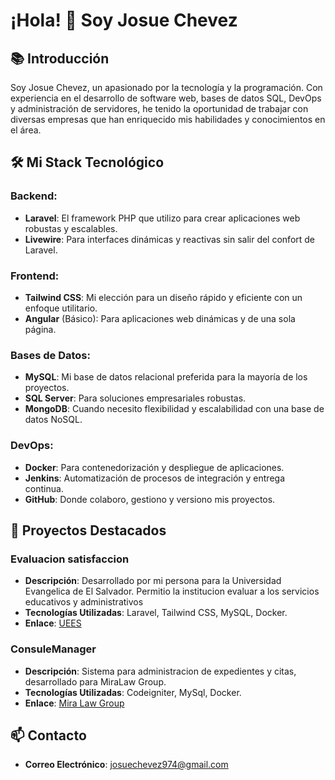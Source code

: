 # ¡Hola! 👋 Soy Josue Chevez

## 📚 Introducción

Soy Josue Chevez, un apasionado por la tecnología y la programación. Con experiencia en el desarrollo de software web, bases de datos SQL, DevOps y administración de servidores, he tenido la oportunidad de trabajar con diversas empresas que han enriquecido mis habilidades y conocimientos en el área.

## 🛠️ Mi Stack Tecnológico

### Backend:
- **Laravel**: El framework PHP que utilizo para crear aplicaciones web robustas y escalables.
- **Livewire**: Para interfaces dinámicas y reactivas sin salir del confort de Laravel.

### Frontend:
- **Tailwind CSS**: Mi elección para un diseño rápido y eficiente con un enfoque utilitario.
- **Angular** (Básico): Para aplicaciones web dinámicas y de una sola página.

### Bases de Datos:
- **MySQL**: Mi base de datos relacional preferida para la mayoría de los proyectos.
- **SQL Server**: Para soluciones empresariales robustas.
- **MongoDB**: Cuando necesito flexibilidad y escalabilidad con una base de datos NoSQL.

### DevOps:
- **Docker**: Para contenedorización y despliegue de aplicaciones.
- **Jenkins**: Automatización de procesos de integración y entrega continua.
- **GitHub**: Donde colaboro, gestiono y versiono mis proyectos.

## 🌟 Proyectos Destacados

### Evaluacion satisfaccion
- **Descripción**: Desarrollado por mi persona para la Universidad Evangelica de El Salvador. Permitio la institucion evaluar a los servicios educativos y administrativos
- **Tecnologías Utilizadas**: Laravel, Tailwind CSS, MySQL, Docker.
- **Enlace**: <a href="https://www.uees.edu.sv/">UEES</a>

### ConsuleManager
- **Descripción**: Sistema para administracion de expedientes y citas, desarrollado para MiraLaw Group.
- **Tecnologías Utilizadas**: Codeigniter, MySql, Docker.
- **Enlace**: <a href="https://www.miralawgroup.com/es/home-es/">Mira Law Group</a>

## 📫 Contacto

- **Correo Electrónico**: josuechevez974@gmail.com

